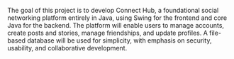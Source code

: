 The goal of this project is to develop Connect Hub, a foundational social 
networking platform entirely in Java, using Swing for the frontend and core Java 
for the backend. The platform will enable users to manage accounts, create 
posts and stories, manage friendships, and update profiles. A file-based 
database will be used for simplicity, with emphasis on security, usability, and 
collaborative development. 
